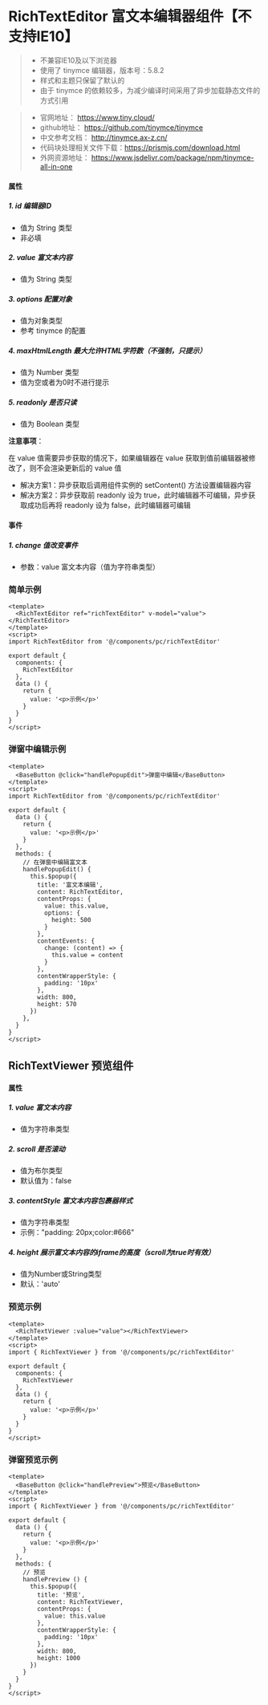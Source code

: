 # RichTextEditor 富文本编辑器组件【不支持IE10】
> * 不兼容IE10及以下浏览器
> * 使用了 tinymce 编辑器，版本号：5.8.2
> * 样式和主题只保留了默认的
> * 由于 tinymce 的依赖较多，为减少编译时间采用了异步加载静态文件的方式引用

> * 官网地址： https://www.tiny.cloud/
> * github地址： https://github.com/tinymce/tinymce
> * 中文参考文档： http://tinymce.ax-z.cn/
> * 代码块处理相关文件下载：https://prismjs.com/download.html
> * 外网资源地址： https://www.jsdelivr.com/package/npm/tinymce-all-in-one

#### 属性
##### 1. id 编辑器ID
* 值为 String 类型
* 非必填
##### 2. value 富文本内容
* 值为 String 类型
##### 3. options 配置对象
* 值为对象类型
* 参考 tinymce 的配置
##### 4. maxHtmlLength 最大允许HTML字符数（不强制，只提示）
* 值为 Number 类型
* 值为空或者为0时不进行提示
##### 5. readonly 是否只读
* 值为 Boolean 类型

**注意事项**：

在 value 值需要异步获取的情况下，如果编辑器在 value 获取到值前编辑器被修改了，则不会渲染更新后的 value 值
  * 解决方案1：异步获取后调用组件实例的 setContent() 方法设置编辑器内容
  * 解决方案2：异步获取前 readonly 设为 true，此时编辑器不可编辑，异步获取成功后再将 readonly 设为 false，此时编辑器可编辑

#### 事件
##### 1. change 值改变事件
* 参数：value 富文本内容（值为字符串类型）

### 简单示例
```vue
<template>
  <RichTextEditor ref="richTextEditor" v-model="value"></RichTextEditor>
</template>
<script>
import RichTextEditor from '@/components/pc/richTextEditor'

export default {
  components: {
    RichTextEditor
  },
  data () {
    return {
      value: '<p>示例</p>'
    }
  }
}
</script>
```

### 弹窗中编辑示例
```vue
<template>
  <BaseButton @click="handlePopupEdit">弹窗中编辑</BaseButton>
</template>
<script>
import RichTextEditor from '@/components/pc/richTextEditor'

export default {
  data () {
    return {
      value: '<p>示例</p>'
    }
  },
  methods: {
    // 在弹窗中编辑富文本
    handlePopupEdit() {
      this.$popup({
        title: '富文本编辑',
        content: RichTextEditor,
        contentProps: {
          value: this.value,
          options: {
            height: 500
          }
        },
        contentEvents: {
          change: (content) => {
            this.value = content
          }
        },
        contentWrapperStyle: {
          padding: '10px'
        },
        width: 800,
        height: 570
      })
    },
  }
}
</script>
```
## RichTextViewer 预览组件
#### 属性
##### 1. value 富文本内容
* 值为字符串类型
##### 2. scroll 是否滚动
* 值为布尔类型
* 默认值为：false
##### 3. contentStyle 富文本内容包裹器样式
* 值为字符串类型
* 示例："padding: 20px;color:#666"
##### 4. height 展示富文本内容的iframe的高度（scroll为true时有效）
* 值为Number或String类型
* 默认：'auto'

### 预览示例
```vue
<template>
  <RichTextViewer :value="value"></RichTextViewer>
</template>
<script>
import { RichTextViewer } from '@/components/pc/richTextEditor'

export default {
  components: {
    RichTextViewer
  },
  data () {
    return {
      value: '<p>示例</p>'
    }
  }
}
</script>
```

### 弹窗预览示例
```vue
<template>
  <BaseButton @click="handlePreview">预览</BaseButton>
</template>
<script>
import { RichTextViewer } from '@/components/pc/richTextEditor'

export default {
  data () {
    return {
      value: '<p>示例</p>'
    }
  },
  methods: {
    // 预览
    handlePreview () {
      this.$popup({
        title: '预览',
        content: RichTextViewer,
        contentProps: {
          value: this.value
        },
        contentWrapperStyle: {
          padding: '10px'
        },
        width: 800,
        height: 1000
      })
    }
  }
}
</script>
```
